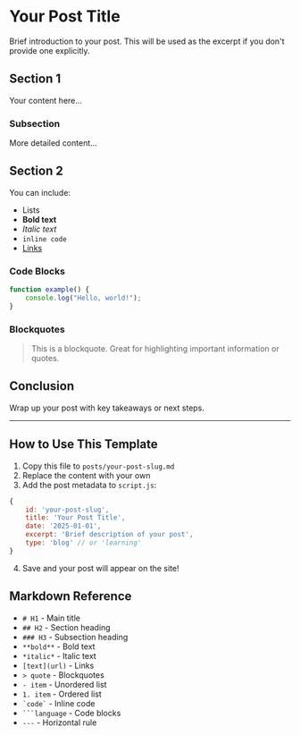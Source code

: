 # Your Post Title

Brief introduction to your post. This will be used as the excerpt if you don't provide one explicitly.

## Section 1

Your content here...

### Subsection

More detailed content...

## Section 2

You can include:

- Lists
- **Bold text**
- *Italic text*
- `inline code`
- [Links](https://example.com)

### Code Blocks

```javascript
function example() {
    console.log("Hello, world!");
}
```

### Blockquotes

> This is a blockquote. Great for highlighting important information or quotes.

## Conclusion

Wrap up your post with key takeaways or next steps.

---

## How to Use This Template

1. Copy this file to `posts/your-post-slug.md`
2. Replace the content with your own
3. Add the post metadata to `script.js`:

```javascript
{
    id: 'your-post-slug',
    title: 'Your Post Title',
    date: '2025-01-01',
    excerpt: 'Brief description of your post',
    type: 'blog' // or 'learning'
}
```

4. Save and your post will appear on the site!

## Markdown Reference

- `# H1` - Main title
- `## H2` - Section heading
- `### H3` - Subsection heading
- `**bold**` - Bold text
- `*italic*` - Italic text
- `[text](url)` - Links
- `> quote` - Blockquotes
- `- item` - Unordered list
- `1. item` - Ordered list
- `` `code` `` - Inline code
- ` ```language ` - Code blocks
- `---` - Horizontal rule

